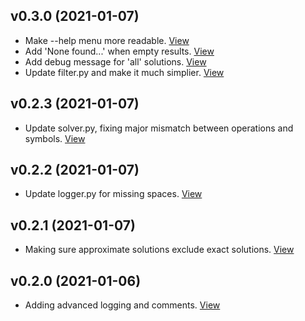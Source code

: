 ## v0.3.0 (2021-01-07)

*  Make --help menu more readable. [View](https://github.com/ingranys/countdown-numbers-solver/commit/134c21b51977c87af09f9975dd19ecf79cc777bb)
*  Add 'None found...' when empty results. [View](https://github.com/ingranys/countdown-numbers-solver/commit/ed4aadcff004855bfdcf750d80abeb63970e4afc)
*  Add debug message for 'all' solutions. [View](https://github.com/ingranys/countdown-numbers-solver/commit/2f7bf40543bf1b1f283c4e1174152b883862200f)
*  Update filter.py and make it much simplier. [View](https://github.com/ingranys/countdown-numbers-solver/commit/14295f27d219e3626aa16a87251403c9bac66f12)


## v0.2.3 (2021-01-07)

*  Update solver.py, fixing major mismatch between operations and symbols. [View](https://github.com/ingranys/countdown-numbers-solver/commit/0e5b8ad0da75ea14e325ce2bb8e7097ef3bf3aa1)


## v0.2.2 (2021-01-07)

*  Update logger.py for missing spaces. [View](https://github.com/ingranys/countdown-numbers-solver/commit/80a01736cfed81f06e5222271f0547af91a6b0ac)


## v0.2.1 (2021-01-07)

*  Making sure approximate solutions exclude exact solutions. [View](https://github.com/ingranys/countdown-numbers-solver/commit/5ac9ae50762bdbc4075d2c516eb0b5ddf108578c)


## v0.2.0 (2021-01-06)

*  Adding advanced logging and comments. [View](https://github.com/ingranys/countdown-numbers-solver/commit/6e0f5d139be98f3b9f70075dec27d9445f593357)


